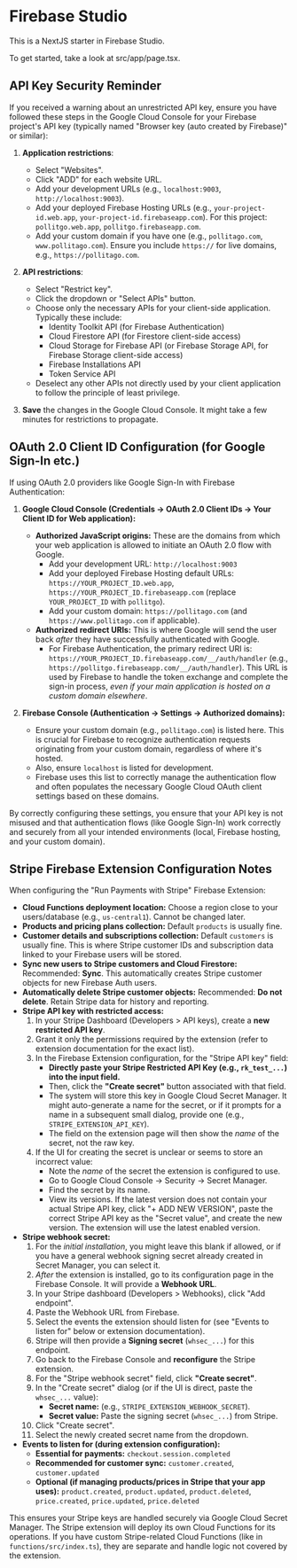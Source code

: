 
# Firebase Studio

This is a NextJS starter in Firebase Studio.

To get started, take a look at src/app/page.tsx.


## API Key Security Reminder

If you received a warning about an unrestricted API key, ensure you have followed these steps in the Google Cloud Console for your Firebase project's API key (typically named "Browser key (auto created by Firebase)" or similar):

1.  **Application restrictions**:
    *   Select "Websites".
    *   Click "ADD" for each website URL.
    *   Add your development URLs (e.g., `localhost:9003`, `http://localhost:9003`).
    *   Add your deployed Firebase Hosting URLs (e.g., `your-project-id.web.app`, `your-project-id.firebaseapp.com`). For this project: `pollitgo.web.app`, `pollitgo.firebaseapp.com`.
    *   Add your custom domain if you have one (e.g., `pollitago.com`, `www.pollitago.com`). Ensure you include `https://` for live domains, e.g., `https://pollitago.com`.

2.  **API restrictions**:
    *   Select "Restrict key".
    *   Click the dropdown or "Select APIs" button.
    *   Choose only the necessary APIs for your client-side application. Typically these include:
        *   Identity Toolkit API (for Firebase Authentication)
        *   Cloud Firestore API (for Firestore client-side access)
        *   Cloud Storage for Firebase API (or Firebase Storage API, for Firebase Storage client-side access)
        *   Firebase Installations API
        *   Token Service API
    *   Deselect any other APIs not directly used by your client application to follow the principle of least privilege.

3.  **Save** the changes in the Google Cloud Console. It might take a few minutes for restrictions to propagate.

## OAuth 2.0 Client ID Configuration (for Google Sign-In etc.)

If using OAuth 2.0 providers like Google Sign-In with Firebase Authentication:

1.  **Google Cloud Console (Credentials -> OAuth 2.0 Client IDs -> Your Client ID for Web application):**
    *   **Authorized JavaScript origins:** These are the domains from which your web application is allowed to initiate an OAuth 2.0 flow with Google.
        *   Add your development URL: `http://localhost:9003`
        *   Add your deployed Firebase Hosting default URLs: `https://YOUR_PROJECT_ID.web.app`, `https://YOUR_PROJECT_ID.firebaseapp.com` (replace `YOUR_PROJECT_ID` with `pollitgo`).
        *   Add your custom domain: `https://pollitago.com` (and `https://www.pollitago.com` if applicable).
    *   **Authorized redirect URIs:** This is where Google will send the user back *after* they have successfully authenticated with Google.
        *   For Firebase Authentication, the primary redirect URI is: `https://YOUR_PROJECT_ID.firebaseapp.com/__/auth/handler` (e.g., `https://pollitgo.firebaseapp.com/__/auth/handler`). This URL is used by Firebase to handle the token exchange and complete the sign-in process, *even if your main application is hosted on a custom domain elsewhere*.

2.  **Firebase Console (Authentication -> Settings -> Authorized domains):**
    *   Ensure your custom domain (e.g., `pollitago.com`) is listed here. This is crucial for Firebase to recognize authentication requests originating from your custom domain, regardless of where it's hosted.
    *   Also, ensure `localhost` is listed for development.
    *   Firebase uses this list to correctly manage the authentication flow and often populates the necessary Google Cloud OAuth client settings based on these domains.

By correctly configuring these settings, you ensure that your API key is not misused and that authentication flows (like Google Sign-In) work correctly and securely from all your intended environments (local, Firebase hosting, and your custom domain).

## Stripe Firebase Extension Configuration Notes

When configuring the "Run Payments with Stripe" Firebase Extension:

*   **Cloud Functions deployment location:** Choose a region close to your users/database (e.g., `us-central1`). Cannot be changed later.
*   **Products and pricing plans collection:** Default `products` is usually fine.
*   **Customer details and subscriptions collection:** Default `customers` is usually fine. This is where Stripe customer IDs and subscription data linked to your Firebase users will be stored.
*   **Sync new users to Stripe customers and Cloud Firestore:** Recommended: **Sync**. This automatically creates Stripe customer objects for new Firebase Auth users.
*   **Automatically delete Stripe customer objects:** Recommended: **Do not delete**. Retain Stripe data for history and reporting.
*   **Stripe API key with restricted access:** 
    1.  In your Stripe Dashboard (Developers > API keys), create a **new restricted API key**.
    2.  Grant it only the permissions required by the extension (refer to extension documentation for the exact list).
    3.  In the Firebase Extension configuration, for the "Stripe API key" field:
        *   **Directly paste your Stripe Restricted API Key (e.g., `rk_test_...`) into the input field.**
        *   Then, click the **"Create secret"** button associated with that field.
        *   The system will store this key in Google Cloud Secret Manager. It might auto-generate a name for the secret, or if it prompts for a name in a subsequent small dialog, provide one (e.g., `STRIPE_EXTENSION_API_KEY`).
        *   The field on the extension page will then show the *name* of the secret, not the raw key.
    4.  If the UI for creating the secret is unclear or seems to store an incorrect value:
        *   Note the *name* of the secret the extension is configured to use.
        *   Go to Google Cloud Console -> Security -> Secret Manager.
        *   Find the secret by its name.
        *   View its versions. If the latest version does not contain your actual Stripe API key, click "+ ADD NEW VERSION", paste the correct Stripe API key as the "Secret value", and create the new version. The extension will use the latest enabled version.
*   **Stripe webhook secret:** 
    1.  For the *initial installation*, you might leave this blank if allowed, or if you have a general webhook signing secret already created in Secret Manager, you can select it.
    2.  *After* the extension is installed, go to its configuration page in the Firebase Console. It will provide a **Webhook URL**.
    3.  In your Stripe dashboard (Developers > Webhooks), click "Add endpoint".
    4.  Paste the Webhook URL from Firebase.
    5.  Select the events the extension should listen for (see "Events to listen for" below or extension documentation).
    6.  Stripe will then provide a **Signing secret** (`whsec_...`) for this endpoint.
    7.  Go back to the Firebase Console and **reconfigure** the Stripe extension.
    8.  For the "Stripe webhook secret" field, click **"Create secret"**.
    9.  In the "Create secret" dialog (or if the UI is direct, paste the `whsec_...` value):
        *   **Secret name:** (e.g., `STRIPE_EXTENSION_WEBHOOK_SECRET`).
        *   **Secret value:** Paste the signing secret (`whsec_...`) from Stripe.
    10. Click "Create secret".
    11. Select the newly created secret name from the dropdown.
*   **Events to listen for (during extension configuration):**
    *   **Essential for payments:** `checkout.session.completed`
    *   **Recommended for customer sync:** `customer.created`, `customer.updated`
    *   **Optional (if managing products/prices in Stripe that your app uses):** `product.created`, `product.updated`, `product.deleted`, `price.created`, `price.updated`, `price.deleted`

This ensures your Stripe keys are handled securely via Google Cloud Secret Manager.
The Stripe extension will deploy its own Cloud Functions for its operations. If you have custom Stripe-related Cloud Functions (like in `functions/src/index.ts`), they are separate and handle logic not covered by the extension.


